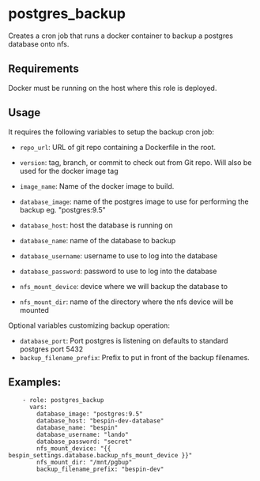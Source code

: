 # postgres\_backup

Creates a cron job that runs a docker container to backup a postgres database onto nfs.

## Requirements

Docker must be running on the host where this role is deployed.

## Usage

It requires the following variables to setup the backup cron job:

- `repo_url`: URL of git repo containing a Dockerfile in the root.
- `version`: tag, branch, or commit to check out from Git repo. Will also be used for the docker image tag
- `image_name`: Name of the docker image to build.

- `database_image`: name of the postgres image to use for performing the backup eg. "postgres:9.5"
- `database_host`: host the database is running on
- `database_name`: name of the database to backup
- `database_username`: username to use to log into the database
- `database_password`: password to use to log into the database
- `nfs_mount_device`: device where we will backup the database to
- `nfs_mount_dir`: name of the directory where the nfs device will be mounted

Optional variables customizing backup operation:

- `database_port`: Port postgres is listening on defaults to standard postgres port 5432
- `backup_filename_prefix`: Prefix to put in front of the backup filenames. 


## Examples:

```
    - role: postgres_backup
      vars:
        database_image: "postgres:9.5"
        database_host: "bespin-dev-database"
        database_name: "bespin"
        database_username: "lando"
        database_password: "secret"
        nfs_mount_device: "{{ bespin_settings.database.backup_nfs_mount_device }}"
        nfs_mount_dir: "/mnt/pgbup"
        backup_filename_prefix: "bespin-dev"
```
